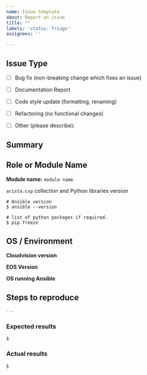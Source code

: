 ```yaml
---
name: Issue template
about: Report an issue
title: ""
labels: 'status: Triage'
assignees: ''

---
```


<!---
Verify first that your issue/request is not already reported on GitHub. -->

## Issue Type

<!--- What types of changes does your code introduce? Put an `x` in all the boxes that apply: -->
- [ ] Bug fix (non-breaking change which fixes an issue)
- [ ] Documentation Report
- [ ] Code style update (formatting, renaming)
- [ ] Refactoring (no functional changes)
- [ ] Other (please describe):


## Summary

<!--- Explain the problem briefly -->

## Role or Module Name

<!--- Insert, BELOW THIS COMMENT, the name of the module, plugin, task or feature
-->

__Module name:__ `module name`

`arista.cvp` collection and Python libraries version

<!--- Paste, BELOW THIS COMMENT, verbatim output from "ansible --version" and  "pip freeze" between quotes below Also provide the version of arista.avd collection-->

```shell
# Ansible version
$ ansible --version

# list of python packages if required.
$ pip freeze

```

## OS / Environment

__Cloudvision version__

<!-- Define which CVP version is your target -->

__EOS Version__

<!-- Define which version of EOS and which platform you are using -->

__OS running Ansible__

<!-- Define which OS and version you use to run ansible -->


## Steps to reproduce
<!--- For bugs, show exactly how to reproduce the problem, using a minimal test-case.
For new features, show how the feature would be used. -->

<!--- Paste example playbooks or commands between quotes below -->
```yaml
---
```

<!--- You can also paste gist.github.com links for larger files -->

### Expected results

<!--- What did you expect to happen when running the steps above? -->

```shell
$
```

### Actual results
<!--- What actually happened? If possible run with extra verbosity (-vvvv) -->

<!--- Paste verbatim command output between quotes below -->
```shell
$
```
